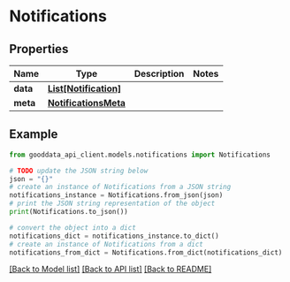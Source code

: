 # Notifications


## Properties

Name | Type | Description | Notes
------------ | ------------- | ------------- | -------------
**data** | [**List[Notification]**](Notification.md) |  | 
**meta** | [**NotificationsMeta**](NotificationsMeta.md) |  | 

## Example

```python
from gooddata_api_client.models.notifications import Notifications

# TODO update the JSON string below
json = "{}"
# create an instance of Notifications from a JSON string
notifications_instance = Notifications.from_json(json)
# print the JSON string representation of the object
print(Notifications.to_json())

# convert the object into a dict
notifications_dict = notifications_instance.to_dict()
# create an instance of Notifications from a dict
notifications_from_dict = Notifications.from_dict(notifications_dict)
```
[[Back to Model list]](../README.md#documentation-for-models) [[Back to API list]](../README.md#documentation-for-api-endpoints) [[Back to README]](../README.md)


